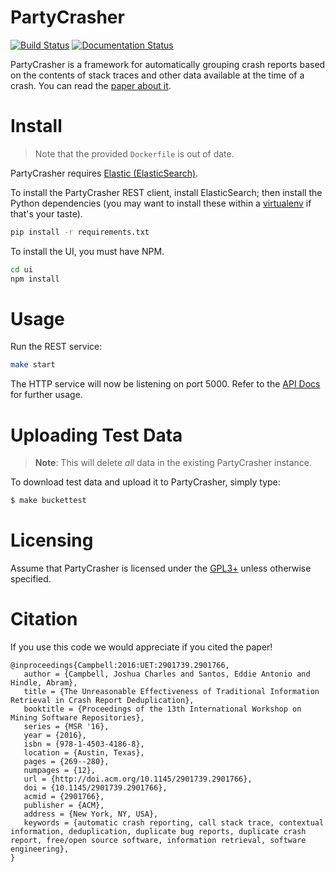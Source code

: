 # PartyCrasher

[![Build Status](https://travis-ci.org/naturalness/partycrasher.svg?branch=master)](https://travis-ci.org/naturalness/partycrasher)
[![Documentation Status](https://readthedocs.org/projects/partycrasher/badge/?version=latest)](http://partycrasher.readthedocs.io/en/latest/?badge=latest)


PartyCrasher is a framework for automatically grouping crash reports
based on the contents of stack traces and other
data available at the time of a crash. You can read the [paper about it](https://peerj.com/preprints/1705/).

# Install

> Note that the provided `Dockerfile` is out of date.

PartyCrasher requires [Elastic (ElasticSearch)](https://www.elastic.co/).

To install the PartyCrasher REST client, install ElasticSearch; then
install the Python dependencies (you may want to install these within
a [virtualenv](http://docs.python-guide.org/en/latest/dev/virtualenvs/)
if that's your taste).

```sh
pip install -r requirements.txt
```

To install the UI, you must have NPM.

```sh
cd ui
npm install
```

# Usage

Run the REST service:

```sh
make start
```

The HTTP service will now be listening on port 5000. Refer to the [API
Docs][] for further usage.

[API Docs]: http://partycrasher.readthedocs.io/en/latest/rest-api.html

# Uploading Test Data

> **Note**: This will delete *all* data in the existing PartyCrasher
> instance.

To download test data and upload it to PartyCrasher, simply type:

```sh
$ make buckettest
```

# Licensing

Assume that PartyCrasher is licensed under the [GPL3+](LICENSE) unless otherwise
specified.

# Citation

If you use this code we would appreciate if you cited the paper!

~~~
@inproceedings{Campbell:2016:UET:2901739.2901766,
   author = {Campbell, Joshua Charles and Santos, Eddie Antonio and Hindle, Abram},
   title = {The Unreasonable Effectiveness of Traditional Information Retrieval in Crash Report Deduplication},
   booktitle = {Proceedings of the 13th International Workshop on Mining Software Repositories},
   series = {MSR '16},
   year = {2016},
   isbn = {978-1-4503-4186-8},
   location = {Austin, Texas},
   pages = {269--280},
   numpages = {12},
   url = {http://doi.acm.org/10.1145/2901739.2901766},
   doi = {10.1145/2901739.2901766},
   acmid = {2901766},
   publisher = {ACM},
   address = {New York, NY, USA},
   keywords = {automatic crash reporting, call stack trace, contextual information, deduplication, duplicate bug reports, duplicate crash report, free/open source software, information retrieval, software engineering},
}
~~~
